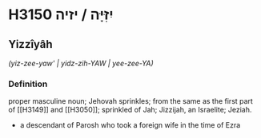 # H3150 יִזִּיָּה / יזיה

## Yizzîyâh

_(yiz-zee-yaw' | yidz-zih-YAW | yee-zee-YA)_

### Definition

proper masculine noun; Jehovah sprinkles; from the same as the first part of [[H3149]] and [[H3050]]; sprinkled of Jah; Jizzijah, an Israelite; Jeziah.

- a descendant of Parosh who took a foreign wife in the time of Ezra
